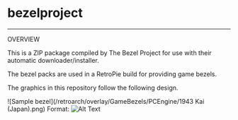 # bezelproject

-------
OVERVIEW

This is a ZIP package compiled by The Bezel Project for use with their automatic downloader/installer.

The bezel packs are used in a RetroPie build for providing game bezels.

The graphics in this repository follow the following design.

![Sample bezel](/retroarch/overlay/GameBezels/PCEngine/1943 Kai (Japan).png)
Format: ![Alt Text](URL)

